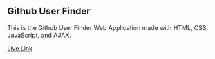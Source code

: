 ## Github User Finder

This is the Github User Finder Web Application made with HTML, CSS, JavaScript, and AJAX.

[Live Link](https://finduserongit.netlify.app/)
